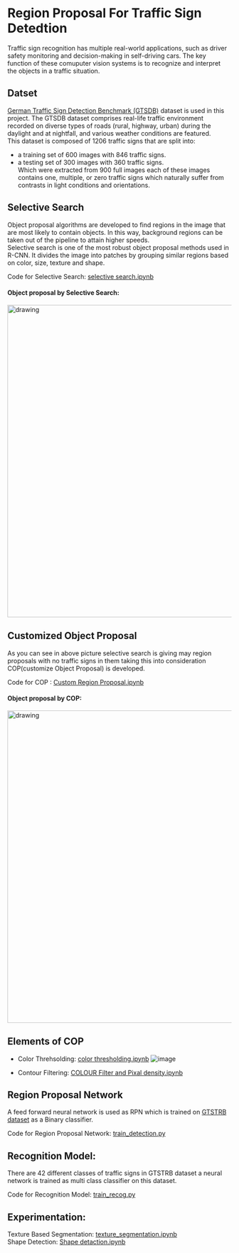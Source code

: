 # Region Proposal For Traffic Sign Detedtion
Traffic sign recognition has multiple real-world applications, 
such as driver safety monitoring and decision-making in 
self-driving cars. The key function of these comuputer 
vision systems is to recognize and interpret the objects in a 
traffic situation.

## Datset
[German Traffic Sign Detection Benchmark (GTSDB)](https://benchmark.ini.rub.de/gtsdb_news.html) dataset is used 
in this project.
The GTSDB dataset comprises real-life traffic environment recorded
on diverse types of roads (rural, highway, urban) during the
daylight and at nightfall, and various weather conditions are 
featured.\
This dataset is composed of 1206 traffic signs that are split into:
- a training set of 600 images with 846 traffic signs.
- a testing set of 300 images with 360 traffic signs.\
Which were extracted from 900 full images each of these images contains one, multiple, or zero traffic signs which naturally suffer 
from contrasts in light conditions and orientations.

## Selective Search
Object proposal algorithms are developed to find regions in the 
image that are most likely to contain objects. In this way,
background regions can be taken out of the pipeline to attain
higher speeds.\
Selective search is one of the most robust object proposal methods
used in R-CNN. It divides the image into patches by grouping
similar regions based on color, size, texture and shape.

Code for Selective Search: [selective search.ipynb](https://github.com/U-Abhishek/Region-Proposal-For-Traffic-Sign-Detection/blob/master/selective%20search.ipynb)

#### Object proposal by Selective Search:
<img src="https://user-images.githubusercontent.com/86155658/151668255-58976f37-84b1-439c-8757-121270687a57.png" alt="drawing" style="width:700px;"/>

## Customized Object Proposal
As you can see in above picture selective search is giving may region proposals 
with no traffic signs in them taking this into consideration COP(customize Object
Proposal) is developed.

Code for COP : [Custom Region Proposal.ipynb](https://github.com/U-Abhishek/Region-Proposal-For-Traffic-Sign-Detection/blob/master/Custom%20Region%20Proposal.ipynb)

#### Object proposal by COP:
<img src="https://user-images.githubusercontent.com/86155658/151670115-009272fd-2aae-45b0-88bc-b41818b111a3.png" alt="drawing" style="width:700px;"/>

## Elements of COP
- Color Threhsolding: [color thresholding.ipynb](https://github.com/U-Abhishek/Region-Proposal-For-Traffic-Sign-Detection/blob/master/color%20thresholding.ipynb) 
![image](https://user-images.githubusercontent.com/86155658/151686679-0f4760df-116c-4890-8255-85d0a46f4e25.png)

- Contour Filtering: [COLOUR Filter and Pixal density.ipynb](https://github.com/U-Abhishek/Region-Proposal-For-Traffic-Sign-Detection/blob/master/COLOUR%20Filter%20and%20Pixal%20density.ipynb)

## Region Proposal Network
A feed forward neural network is used as RPN which is trained on 
[GTSTRB dataset](https://benchmark.ini.rub.de/gtsrb_news.html) 
as a Binary classifier.

Code for Region Proposal Network: [train_detection.py](https://github.com/U-Abhishek/Region-Proposal-For-Traffic-Sign-Detection/blob/master/train_detection.py)


## Recognition Model:

There are 42 different classes of traffic signs in GTSTRB dataset 
a neural network is trained as multi class classifier on this dataset.

Code for Recognition Model: [train_recog.py](https://github.com/U-Abhishek/Region-Proposal-For-Traffic-Sign-Detection/blob/master/train_recog.py)

## Experimentation:
Texture Based Segmentation: [texture_segmentation.ipynb](https://github.com/U-Abhishek/Region-Proposal-For-Traffic-Sign-Detection/blob/master/texture_segmentation.ipynb)\
Shape Detection: [Shape detaction.ipynb](https://github.com/U-Abhishek/Region-Proposal-For-Traffic-Sign-Detection/blob/master/Shape%20detaction.ipynb)

